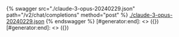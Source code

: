 [#generator:start]: <> ({ "template": "openapi" })
[#generator:start]: <> ({ "template": "openapi" })
{% swagger src="./claude-3-opus-20240229.json" path="/v2/chat/completions" method="post" %}
[./claude-3-opus-20240229.json](./claude-3-opus-20240229.json)
{% endswagger %}
[#generator:end]: <> ({})
[#generator:end]: <> ({})